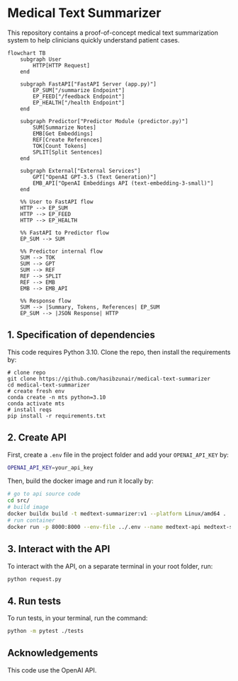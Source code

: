 # Medical Text Summarizer

This repository contains a proof-of-concept medical text summarization system to help clinicians quickly understand patient cases.

```mermaid
flowchart TB
    subgraph User
        HTTP[HTTP Request]
    end

    subgraph FastAPI["FastAPI Server (app.py)"]
        EP_SUM["/summarize Endpoint"]
        EP_FEED["/feedback Endpoint"]
        EP_HEALTH["/health Endpoint"]
    end

    subgraph Predictor["Predictor Module (predictor.py)"]
        SUM[Summarize Notes]
        EMB[Get Embeddings]
        REF[Create References]
        TOK[Count Tokens]
        SPLIT[Split Sentences]
    end

    subgraph External["External Services"]
        GPT["OpenAI GPT-3.5 (Text Generation)"]
        EMB_API["OpenAI Embeddings API (text-embedding-3-small)"]
    end

    %% User to FastAPI flow
    HTTP --> EP_SUM
    HTTP --> EP_FEED
    HTTP --> EP_HEALTH

    %% FastAPI to Predictor flow
    EP_SUM --> SUM

    %% Predictor internal flow
    SUM --> TOK
    SUM --> GPT
    SUM --> REF
    REF --> SPLIT
    REF --> EMB
    EMB --> EMB_API

    %% Response flow
    SUM --> |Summary, Tokens, References| EP_SUM
    EP_SUM --> |JSON Response| HTTP
```

## 1. Specification of dependencies

This code requires Python 3.10. Clone the repo, then install the requirements by:

```
# clone repo
git clone https://github.com/hasibzunair/medical-text-summarizer
cd medical-text-summarizer
# create fresh env
conda create -n mts python=3.10     
conda activate mts
# install reqs
pip install -r requirements.txt
```

## 2. Create API

First, create a `.env` file in the project folder and add your `OPENAI_API_KEY` by:

```bash
OPENAI_API_KEY=your_api_key
```

Then, build the docker image and run it locally by:
```bash
# go to api source code
cd src/
# build image
docker buildx build -t medtext-summarizer:v1 --platform Linux/amd64 .
# run container
docker run -p 8000:8000 --env-file ../.env --name medtext-api medtext-summarizer:v1
```

## 3. Interact with the API

To interact with the API, on a separate terminal in your root folder, run:
```bash
python request.py
```

## 4. Run tests

To run tests, in your terminal, run the command:
```bash
python -m pytest ./tests
```

## Acknowledgements

This code use the OpenAI API.